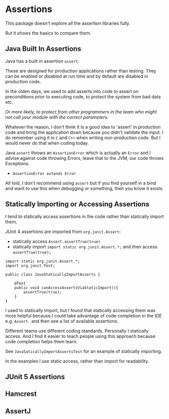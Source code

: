 # Assertions

This package doesn't explore all the assertion libraries fully.

But it shows the basics to compare them.

## Java Built In Assertions

Java has a built in assertion `assert`.

These are designed for production applications rather than testing. They can be enabled or disabled at run time and by default are disabled in production code.

In the olden days, we used to add asserts into code to assert on preconditions prior to executing code, to protect the system from bad data etc.

_Or more likely, to protect from other programmers in the team who might not call your module with the correct parameters._

Whatever the reason, I don't think it is a good idea to 'assert' in production code and bring the application down because you didn't validate the input. I do remember using it in `C` and `C++` when writing non-production code. But I would never do that when coding today.

Java `assert` throws an `AssertionError` which is actually an `Error` and I advise against code throwing Errors, leave that to the JVM, our code throws Exceptions.

- `AssertionError extends Error`

All told, I don't recommend using `assert` but if you find yourself in a bind and want to use this when debugging or something, then you know it exists.

## Statically Importing or Accessing Assertions

I tend to statically access assertions in the code rather than statically import them.

JUnit 4 assertions are imported from `org.junit.Assert`:

- statically access `Assert.assertTrue(true)`
- statically import `import static org.junit.Assert.*;` and then access `assertTrue(true);`

~~~~~~~~
import static org.junit.Assert.*;
import org.junit.Test;

public class JavaStaticallyImportAsserts {
    
    @Test
    public void canAccessAssertsViaStaticImport(){
        assertTrue(true);
    }
}
~~~~~~~~

I used to statically import, but I found that statically accessing them was more helpful because I could take advantage of code completion in the IDE e.g. `Assert.` and then see a list of available assertions.

Different teams use different coding standards. Personally I statically access. And I find it easier to teach people using this approach because code completion helps them learn.

See `JavaSaticallyImportAssertsTest` for an example of statically importing.

In the examples I use static access, rather than import for readability.

## JUnit 5 Assertions

## Hamcrest

## AssertJ


